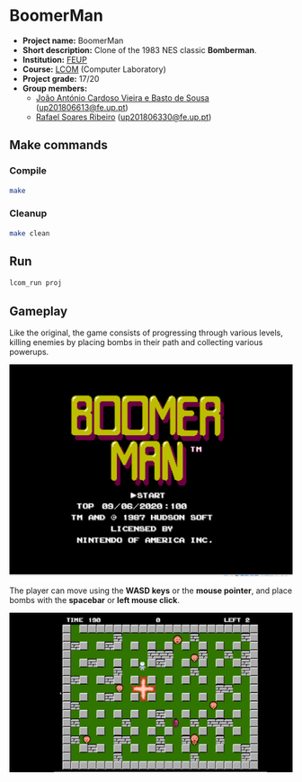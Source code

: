 # BoomerMan

- **Project name:** BoomerMan
- **Short description:** Clone of the 1983 NES classic **Bomberman**.
- **Institution:** [FEUP](https://sigarra.up.pt/feup/en/web_page.Inicial)
- **Course:** [LCOM](https://sigarra.up.pt/feup/en/ucurr_geral.ficha_uc_view?pv_ocorrencia_id=436435) (Computer Laboratory)
- **Project grade:** 17/20
- **Group members:**
    - [João António Cardoso Vieira e Basto de Sousa](https://github.com/JoaoASousa) ([up201806613@fe.up.pt](up201806613@fe.up.pt))
    - [Rafael Soares Ribeiro](https://github.com/up201806330) ([up201806330@fe.up.pt](mailto:up201806330@fe.up.pt))

## Make commands
### Compile

```sh
make
```

### Cleanup

```sh
make clean
```

## Run

```sh
lcom_run proj
```

## Gameplay
Like the original, the game consists of progressing through various levels, killing enemies by placing bombs in their path and collecting various powerups.

![menu](screenshots/menu.png)

The player can move using the **WASD keys** or the **mouse pointer**, and place bombs with the **spacebar** or **left mouse click**.

![game](screenshots/gameplay.gif)

